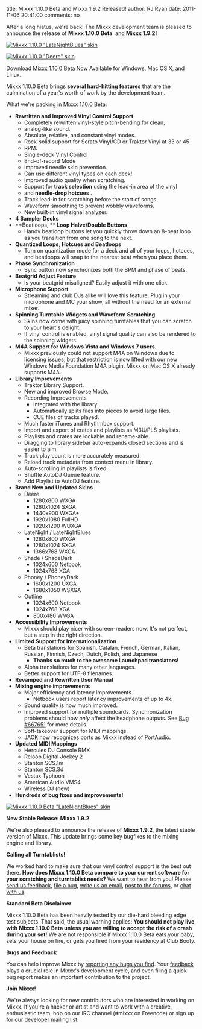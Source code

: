 title: Mixxx 1.10.0 Beta and Mixxx 1.9.2 Released!
author: RJ Ryan
date: 2011-11-06 20:41:00
comments: no

After a long hiatus, we're back! The Mixxx development team is pleased to announce the release of **Mixxx 1.10.0 Beta**  and **Mixxx 1.9.2!**

[![Mixxx 1.10.0 "LateNightBlues" skin]({static}/images/news/Mixxx-1.10.0-LateNightBlues-Cropped.png)]({static}/images/news/Mixxx-1.10.0-LateNightBlues-Cropped.png)

[![Mixxx 1.10.0 "Deere" skin]({static}/images/news/Mixxx-1.10.0-Deere-Cropped.png)]({static}/images/news/Mixxx-1.10.0-Deere-Cropped.png)

[Download Mixxx 1.10.0 Beta Now]({filename}/pages/download.md)
Available for Windows, Mac OS X, and Linux.

Mixxx 1.10.0 Beta brings **several hard-hitting features** that are the culmination of a year's worth of work by the development team.

What we're packing in Mixxx 1.10.0 Beta:
- **Rewritten and Improved Vinyl Control Support**
  - Completely rewritten vinyl-style pitch-bending for clean,
  - analog-like sound.
  - Absolute, relative, and constant vinyl modes.
  - Rock-solid support for Serato Vinyl/CD or Traktor Vinyl at 33 or 45
  - RPM.
  - Single-deck Vinyl Control
  - End-of-record Mode
  - Improved needle skip prevention. 
  - Can use different vinyl types on each deck!
  - Improved audio quality when scratching.
  - Support for **track selection** using the lead-in area of the vinyl
  - and **needle-drop hotcues** .
  - Track lead-in for scratching before the start of songs.
  - Waveform smoothing to prevent wobbly waveforms.
  - New built-in vinyl signal analyzer.
- **4 Sampler Decks**
- **Beatloops, ** **Loop Halve/Double Buttons**
  - Handy beatloop buttons let you quickly throw down an 8-beat loop as
    you transition from one song to the next.
- **Quantized Loops, Hotcues and Beatloops**
  - Turn on quantization mode for a deck and all of your loops, hotcues,
    and beatloops will snap to the nearest beat when you place them.
- **Phase Synchronization**
  - Sync button now synchronizes both the BPM and phase of beats.
- **Beatgrid Adjust Feature**
  - Is your beatgrid misaligned? Easily adjust it with one click.
- **Microphone Support**
  - Streaming and club DJs alike will love this feature. Plug in your
    microphone and MC your show, all without the need for an external
    mixer. 
- **Spinning Turntable Widgets and Waveform Scratching**
  - Skins now come with juicy spinning turntables that you can scratch
    to your heart's delight.
  - If vinyl control is enabled, vinyl signal quality can also be
    rendered to the spinning widgets.
- **M4A Support for Windows Vista and Windows 7 users.**
  - Mixxx previously could not support M4A on Windows due to licensing issues, but that restriction is now lifted with our new Windows Media Foundation M4A plugin.
    Mixxx on Mac OS X already supports M4A.
- **Library Improvements**
  - Traktor Library Support.
  - New and improved Browse Mode.
  - Recording Improvements
    - Integrated with the library.
    - Automatically splits files into pieces to avoid large files.
    - CUE files of tracks played.
  - Much faster iTunes and Rhythmbox support.
  - Import and export of crates and playlists as M3U/PLS playlists.
  - Playlists and crates are lockable and rename-able. 
  - Dragging to library sidebar auto-expands closed sections and is easier to aim.
  - Track play count is more accurately measured.
  - Reload track metadata from context menu in library.
  - Auto-scrolling in playlists is fixed.
  - Shuffle AutoDJ Queue feature.
  - Add Playlist to AutoDJ feature.
- **Brand New and Updated Skins**
  - Deere
    - 1280x800 WXGA
    - 1280x1024 SXGA
    - 1440x900 WXGA+
    - 1920x1080 FullHD
    - 1920x1200 WUXGA
  - LateNight / LateNightBlues
    - 1280x800 WXGA
    - 1280x1024 SXGA
    - 1366x768 WXGA
  - Shade / ShadeDark
    - 1024x600 Netbook
    - 1024x768 XGA
  - Phoney / PhoneyDark
    - 1600x1200 UXGA
    - 1680x1050 WSXGA
  - Outline
    - 1024x600 Netbook
    - 1024x768 XGA
    - 800x480 WVGA
- **Accessibility Improvements**
  - Mixxx should play nicer with screen-readers now. It's not perfect,
    but a step in the right direction.
- **Limited Support for Internationalization**
  - Beta translations for Spanish, Catalan, French, German, Italian, Russian, Finnish, Czech, Dutch, Polish, and Japanese
    - **Thanks so much to the awesome Launchpad translators!**
  - Alpha translations for many other languages.
  - Better support for UTF-8 filenames.
- **Revamped and Rewritten User Manual**
- **Mixing engine improvements**
  - Major efficiency and latency improvements.
    - Netbook users report latency improvements of up to 4x.
  - Sound quality is now much improved.
  - Improved support for multiple soundcards.
    Synchronization problems should now *only* affect the headphone outputs.
    See [Bug #667651](https://bugs.launchpad.net/mixxx/+bug/667651) for more details.
  - Soft-takeover support for MIDI mappings.
  - JACK now recognizes ports as Mixxx instead of PortAudio.
- **Updated MIDI Mappings**
  - Hercules DJ Console RMX
  - Reloop Digital Jockey 2
  - Stanton SCS.1m
  - Stanton SCS.3d
  - Vestax Typhoon
  - American Audio VMS4
  - Wireless DJ (new) 
- **Hundreds of bug fixes and improvements!**

[![Mixxx 1.10.0 Beta "LateNightBlues" skin]({static}/images/news/Mixxx-1.10.0-LateNightBlues-Cropped.png)]({static}/images/news/Mixxx-1.10.0-LateNightBlues-Cropped.png)

**New Stable Release: Mixxx 1.9.2**

We're also pleased to announce the release of **Mixxx 1.9.2**, the latest stable version of Mixxx.
This update brings some key bugfixes to the mixing engine and library.

**Calling all Turntablists!**

We worked hard to make sure that our vinyl control support is the best out there.
**How does Mixxx 1.10.0 Beta compare to your current software for your scratching and turntablist needs?**
We want to hear from you!
Please [send us feedback](https://spreadsheets.google.com/a/mixxx.org/spreadsheet/viewform?formkey=dDlJeS12czk3SWtkVkNRd3UtNURUUkE6MQ), [file a bug](https://bugs.launchpad.net/mixxx/+filebug), [write us an email](mailto:feedback@mixxx.org), [post to the forums](https://mixxx.org/forums/), or [chat with us]({filename}/pages/support.md).

**Standard Beta Disclaimer**

Mixxx 1.10.0 Beta has been heavily tested by our die-hard bleeding edge test subjects.
That said, the usual warning applies:
**You should not play live with Mixxx 1.10.0 Beta unless you are willing to accept the risk of a crash during your set!**
We are not responsible if Mixxx 1.10.0 Beta eats your baby, sets your house on fire, or gets you fired from your residency at Club Booty.

**Bugs and Feedback**

You can help improve Mixxx by [reporting any bugs you find](https://bugs.launchpad.net/mixxx/+filebug).
Your [feedback](https://spreadsheets.google.com/a/mixxx.org/spreadsheet/viewform?formkey=dDlJeS12czk3SWtkVkNRd3UtNURUUkE6MQ) plays a crucial role in Mixxx's development cycle, and even filing a quick bug report makes an important contribution to the project.

**Join Mixxx!**

We're always looking for new contributors who are interested in working on Mixxx.
If you're a hacker or artist and want to work with a creative, enthusiastic team, hop on our IRC channel (#mixxx on Freenode) or sign up for our [developer mailing list](https://lists.sourceforge.net/lists/listinfo/mixxx-devel).
